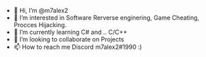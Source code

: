 - 👋 Hi, I’m @m7alex2
- 👀 I’m interested in Software Rerverse enginering, Game Cheating, Procces Hijacking.
- 🌱 I’m currently learning  C# and .. C/C++
- 💞️ I’m looking to collaborate on Projects
- 📫 How to reach me Discord m7alex2#1990 :)

